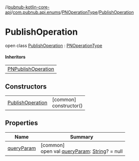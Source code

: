 //[pubnub-kotlin-core-api](../../../../index.md)/[com.pubnub.api.enums](../../index.md)/[PNOperationType](../index.md)/[PublishOperation](index.md)

# PublishOperation

open class [PublishOperation](index.md) : [PNOperationType](../index.md)

#### Inheritors

| |
|---|
| [PNPublishOperation](../-p-n-publish-operation/index.md) |

## Constructors

| | |
|---|---|
| [PublishOperation](-publish-operation.md) | [common]<br>constructor() |

## Properties

| Name | Summary |
|---|---|
| [queryParam](../query-param.md) | [common]<br>open val [queryParam](../query-param.md): [String](https://kotlinlang.org/api/latest/jvm/stdlib/kotlin-stdlib/kotlin/-string/index.html)? = null |
